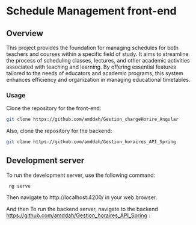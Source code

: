 # Schedule Management front-end

## Overview
This project provides the foundation for managing schedules for both teachers and courses within a specific field of study. It aims to streamline the process of scheduling classes, lectures, and other academic activities associated with teaching and learning. By offering essential features tailored to the needs of educators and academic programs, this system enhances efficiency and organization in managing educational timetables.

### Usage

Clone the repository for the front-end:

```bash
git clone https://github.com/amddah/Gestion_chargeHorire_Angular

```


Also, clone the repository for the backend:

```bash
git clone https://github.com/amddah/Gestion_horaires_API_Spring

```

## Development server

To run the development server, use the following command:

`  ng serve `

Then navigate to http://localhost:4200/ in your web browser.

And then To run the backend server, navigate to the backend  https://github.com/amddah/Gestion_horaires_API_Spring :
